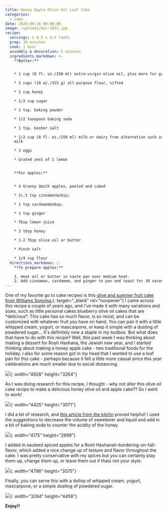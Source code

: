 ```yaml
---
title: Honey Apple Olive Oil Loaf Cake
categories:
  - cake
date: 2020-09-16 00:00:00
image: /uploads/dsc-1032.jpg
recipe:
  servings: 2 8.5 x 4.5 loafs
  prep: 30 minutes
  cook: 1 hour
  assembly & decoration: 5 minutes
  ingredients_markdown: >-
    **Batter:**


    * 1 cup (8 fl. oz./250 ml) extra-virgin olive oil, plus more for greasing

    * 2 cups (10 oz./315 g) all-purpose flour, sifted

    * 1 cup honey

    * 1/2 cup sugar

    * 1 tsp. baking powder

    * 1/2 teaspoon baking soda

    * 1 tsp. kosher salt

    * 1/2 cup (8 fl. oz./250 ml) milk or dairy free alternative such as almond
    milk

    * 3 eggs

    * Grated zest of 1 lemon


    **For apples:**


    * 4 Granny Smith apples, peeled and cubed

    * 1\.5 tsp cinnamon&nbsp;

    * 1 tsp cardamom&nbsp;

    * 1 tsp ginger

    * Tbsp lemon juice

    * 3 tbsp honey

    * 1-2 Tbsp olive oil or butter

    * Pinch salt

    * 1/4 cup flour
  directions_markdown: |-
    **To prepare apples:**

    1. Heat oil or butter in saute pan over medium heat.
    2. Add cinnamon, cardamom, and ginger to pan and toast for 30 seconds.
---
```


One of my favorite go to cake recipes is this [olive and summer fruit cake from Williams Sonoma.](https://blog.williams-sonoma.com/olive-oil-cake-with-summer-fruit-recipe/){: target="_blank" rel="noopener"}&nbsp;I came across this recipe a couple of years ago, and I've made it with many variations and sizes, such as little personal cakes blueberry olive oil cakes that are \*delicious\*. This cake has so much flavor, is so moist, and can be customized with whatever fruit you have on hand. You can pair it with a little whipped cream, yogurt, or mascarpone, or keep it simple with a dusting of powdered sugar… It's definitely now a staple in my toolbox. But what does that have to do with this recipe? Well, this past week I was thinking about making a dessert for Rosh Hashana, the Jewish new year, and I started thinking about making a honey apple cake - two traditional foods for the holiday. I also for some reason got in my head that I wanted to use a loaf pan for this cake - perhaps because it felt a little more casual since this year celebrations are much smaller due to social distancing.

![](/uploads/dsc-0995.jpg){: width="4928" height="3264"}

As I was doing research for this recipe, I thought - why not alter this olive oil cake recipe to make a delicious honey olive oil and apple cake?? So I went to work\!

![](/uploads/dsc-1002.jpg){: width="4425" height="3071"}

I did a bit of research, and [this article from the kitchn](https://www.thekitchn.com/4-rules-for-successfully-swapping-honey-for-sugar-in-any-baked-goods-230156)&nbsp;proved helpful\! I used the suggestions to decrease the volume of sweetener and liquid and add in a bit of baking soda to counter the acidity of the honey.

![](/uploads/dsc-1005.jpg){: width="4175" height="2999"}

I added in sauteed spiced apples for a Rosh Hashanah-bordering-on-fall-flavor, which added a nice change up of texture and flavor throughout the cake. I was pretty conservative with my spices but you can certainly play them up, change them up, or leave them out if thats not your style.

![](/uploads/dsc-1006.jpg){: width="4796" height="3075"}

Finally, you can serve this with a dollop of whipped cream, yogurt, mascarpone, or a simple dusting of powdered sugar.

![](/uploads/dsc-1029.jpg){: width="3264" height="4458"}

**Enjoy\!\!**